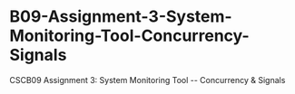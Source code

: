 # B09-Assignment-3-System-Monitoring-Tool-Concurrency-Signals
CSCB09 Assignment 3: System Monitoring Tool -- Concurrency &amp; Signals
